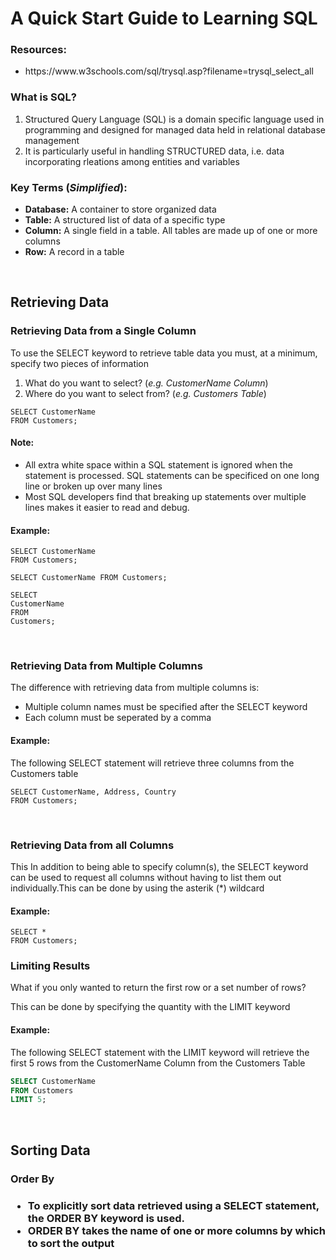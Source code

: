 # A Quick Start Guide to Learning SQL

<h3>Resources:</h3>
<ul>
    <li>https://www.w3schools.com/sql/trysql.asp?filename=trysql_select_all</li>
</ul>

<h3>What is SQL?</h3>
<ol>
    <li>Structured Query Language (SQL) is a domain specific language used in programming and designed for managed data held in relational database management</li>
    <li>It is particularly useful in handling STRUCTURED data, i.e. data incorporating rleations among entities and variables</li>
</ol>

<h3>Key Terms (<i>Simplified</i>):</h3>
<ul>
    <li><b>Database:</b> A container to store organized data</li>
    <li><b>Table:</b> A structured list of data of a specific type</li>
    <li><b>Column:</b> A single field in a table. All tables are made up of one or more columns</li>
    <li><b>Row:</b> A record in a table</li>
</ul>

<br>

<h2>Retrieving Data</h2>

<h3>Retrieving Data from a Single Column</h3>
<p> To use the SELECT keyword to retrieve table data you must, at a minimum, specify two pieces of information</p>
<ol>
    <li> What do you want to select? (<i>e.g. CustomerName Column</i>)</li>
    <li> Where do you want to select from? (<i>e.g. Customers Table</i>)</li>
</ol>

```DML
SELECT CustomerName
FROM Customers;
```

<h4> Note: </h4>
<ul>
    <li>All extra white space within a SQL statement is ignored when the statement is processed. SQL statements can be specificed on one long line or broken up over many lines</li>
    <li>Most SQL developers find that breaking up statements over multiple lines makes it easier to read and debug.</li>
</ul>

<h4>Example:</h4>

```DML
SELECT CustomerName
FROM Customers;

SELECT CustomerName FROM Customers;

SELECT
CustomerName
FROM
Customers;
```

<br>

<h3>Retrieving Data from Multiple Columns</h3>
<p>The difference with retrieving data from multiple columns is: <p>
<ul>
    <li>Multiple column names must be specified after the SELECT keyword</li>
    <li>Each column must be seperated by a comma</li>
</ul>

<h4>Example:</h4>
<p>The following SELECT statement will retrieve three columns from the Customers table</p>

```DML
SELECT CustomerName, Address, Country
FROM Customers;
```

<br>

<h3>Retrieving Data from all Columns</h3>
<p>This In addition to being able to specify column(s), the SELECT keyword can be used to request all columns without having to list them out individually.This can be done by using the asterik (*) wildcard</p>

<h4>Example:</h4>

```DML
SELECT *
FROM Customers;
```

<h3>Limiting Results</h3>
<p>What if you only wanted to return the first row or a set number of rows?</p>
<p>This can be done by specifying the quantity with the LIMIT keyword</p>

<h4>Example:</h4>
<p>The following SELECT statement with the LIMIT keyword will retrieve the first 5 rows from the CustomerName Column from the Customers Table</p>

```DDL
SELECT CustomerName
FROM Customers
LIMIT 5;
```

<br>

<h2>Sorting Data</h2>

<h3>Order By<h3>
<ul>
    <li>To explicitly sort data retrieved using a SELECT statement, the ORDER BY keyword is used.</li>
    <li>ORDER BY takes the name of one or more columns by which to sort the output</li>
</ul>
